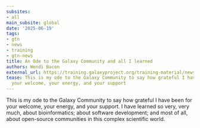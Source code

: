 ```yaml
---
subsites:
- all
main_subsite: global
date: '2025-06-19'
tags:
- gtn
- news
- training
- gtn-news
title: An Ode to the Galaxy Community and all I learned
authors: Wendi Bacon
external_url: https://training.galaxyproject.org/training-material/news/2025/06/19/ode_to_community.html
tease: This is my ode to the Galaxy Community to say how grateful I have been for
  your welcome, your energy, and your support
---
```

This is my ode to the Galaxy Community to say how grateful I have been for your welcome, your energy, and your support. I have learned so very, very much, about bioinformatics; about software development; and most of all, about open-source communities in this complex scientific world.
